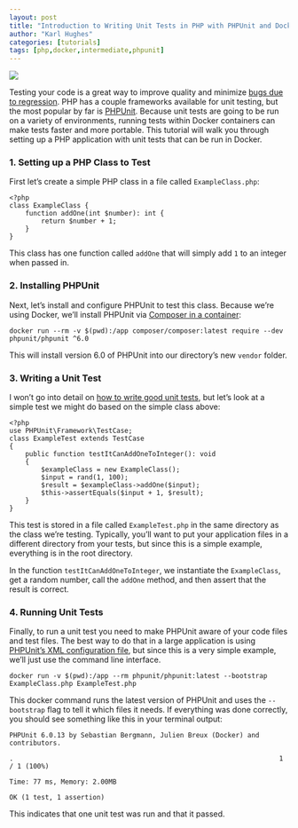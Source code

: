 ```yaml
---
layout: post
title: "Introduction to Writing Unit Tests in PHP with PHPUnit and Docker"
author: "Karl Hughes"
categories: [tutorials]
tags: [php,docker,intermediate,phpunit]
---
```


![](https://i.imgur.com/RnnJprN.png)

Testing your code is a great way to improve quality and minimize [bugs due to
regression](https://en.wikipedia.org/wiki/Software_regression). PHP has a couple
frameworks available for unit testing, but the most popular by far is
[PHPUnit](https://phpunit.de/). Because unit tests are going to be run on a
variety of environments, running tests within Docker containers can make tests
faster and more portable. This tutorial will walk you through setting up a PHP
application with unit tests that can be run in Docker.

### 1. Setting up a PHP Class to Test

First let’s create a simple PHP class in a file called `ExampleClass.php`:

    <?php
    class ExampleClass {
        function addOne(int $number): int {
            return $number + 1;
        }
    }

This class has one function called `addOne` that will simply add `1` to an
integer when passed in.

### 2. Installing PHPUnit

Next, let’s install and configure PHPUnit to test this class. Because we’re
using Docker, we’ll install PHPUnit via [Composer in a
container](https://medium.com/shiphp/installing-php-packages-with-docker-and-composer-1fb907637863):

    docker run --rm -v $(pwd):/app composer/composer:latest require --dev phpunit/phpunit ^6.0

This will install version 6.0 of PHPUnit into our directory’s new `vendor`
folder.

### 3. Writing a Unit Test

I won’t go into detail on [how to write good unit
tests](https://stackoverflow.com/questions/3258733/new-to-unit-testing-how-to-write-great-tests),
but let’s look at a simple test we might do based on the simple class above:

    <?php
    use PHPUnit\Framework\TestCase;
    class ExampleTest extends TestCase
    {
        public function testItCanAddOneToInteger(): void
        {
            $exampleClass = new ExampleClass();
            $input = rand(1, 100);
            $result = $exampleClass->addOne($input);
            $this->assertEquals($input + 1, $result);
        }
    }

This test is stored in a file called `ExampleTest.php` in the same directory as
the class we’re testing. Typically, you’ll want to put your application files in
a different directory from your tests, but since this is a simple example,
everything is in the root directory.

In the function `testItCanAddOneToInteger`, we instantiate the `ExampleClass`,
get a random number, call the `addOne` method, and then assert that the result
is correct.

### 4. Running Unit Tests

Finally, to run a unit test you need to make PHPUnit aware of your code files
and test files. The best way to do that in a large application is using
[PHPUnit’s XML configuration
file](https://phpunit.de/manual/current/en/organizing-tests.html#organizing-tests.xml-configuration),
but since this is a very simple example, we’ll just use the command line
interface.

    docker run -v $(pwd):/app --rm phpunit/phpunit:latest --bootstrap ExampleClass.php ExampleTest.php

This docker command runs the latest version of PHPUnit and uses the
`--bootstrap` flag to tell it which files it needs. If everything was done
correctly, you should see something like this in your terminal output:

    PHPUnit 6.0.13 by Sebastian Bergmann, Julien Breux (Docker) and contributors.

    .                                                                   1 / 1 (100%)

    Time: 77 ms, Memory: 2.00MB

    OK (1 test, 1 assertion)

This indicates that one unit test was run and that it passed.
